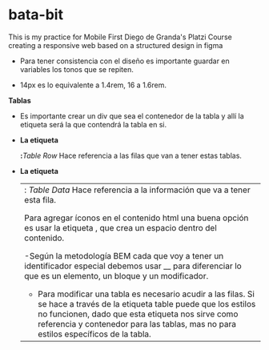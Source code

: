 # bata-bit
This is my practice for Mobile First Diego de Granda's Platzi Course creating a responsive web based on a structured design in figma

- Para tener consistencia con el diseño es importante guardar en variables los tonos que se repiten.

- 14px es lo equivalente a 1.4rem, 16 a 1.6rem.

**Tablas**

- Es importante crear un div que sea el contenedor de la tabla y allí la etiqueta <table> será la que contendrá la tabla en si.

- **La etiqueta <tr>:** _Table Row_ Hace referencia a las filas que van a tener estas tablas.

- **La etiqueta <td>:** _Table Data_ Hace referencia a la información que va a tener esta fila.

- Para agregar íconos en el contenido html una buena opción es usar la etiqueta <span></span>, que crea un espacio dentro del contenido.

-Según la metodología BEM cada que voy a tener un identificador especial debemos usar __ para diferenciar lo que es un elemento, un bloque y un modificador.

- Para modificar una tabla es necesario acudir a las filas. Si se hace a través de la etiqueta table puede que los estilos no funcionen, dado que esta etiqueta nos sirve como referencia y contenedor para las tablas, mas no para estilos específicos de la tabla.



